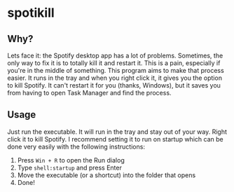 # spotikill

## Why?

Lets face it: the Spotify desktop app has a lot of problems. Sometimes, the only way to fix it is to totally kill it and restart it. This is a pain, especially if you're in the middle of something. This program aims to make that process easier. It runs in the tray and when you right click it, it gives you the option to kill Spotify. It can't restart it for you (thanks, Windows), but it saves you from having to open Task Manager and find the process.

## Usage

Just run the executable. It will run in the tray and stay out of your way. Right click it to kill Spotify. I recommend setting it to run on startup which can be done very easily with the following instructions:

1. Press `Win + R` to open the Run dialog
2. Type `shell:startup` and press Enter
3. Move the executable (or a shortcut) into the folder that opens
4. Done!
